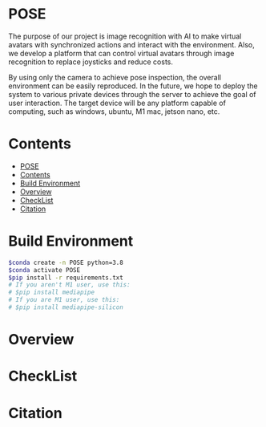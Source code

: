 # POSE
The purpose of our project is image recognition with AI to make virtual avatars with synchronized actions and interact with the environment. Also, we develop a platform that can control virtual avatars through image recognition to replace joysticks and reduce costs.

By using only the camera to achieve pose inspection, the overall environment can be easily reproduced.
In the future, we hope to deploy the system to various private devices through the server to achieve the goal of user interaction. The target device will be any platform capable of computing, such as windows, ubuntu, M1 mac, jetson nano, etc.

# Contents
- [POSE](#pose)
- [Contents](#contents)
- [Build Environment](#build-environment)
- [Overview](#overview)
- [CheckList](#checklist)
- [Citation](#citation)
 
# Build Environment
```bash
$conda create -n POSE python=3.8
$conda activate POSE
$pip install -r requirements.txt
# If you aren't M1 user, use this:
# $pip install mediapipe
# If you are M1 user, use this:
# $pip install mediapipe-silicon

```

# Overview

# CheckList

# Citation


